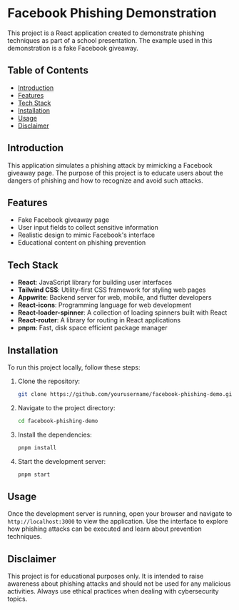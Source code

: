 # Facebook Phishing Demonstration

This project is a React application created to demonstrate phishing techniques as part of a school presentation. The example used in this demonstration is a fake Facebook giveaway.

## Table of Contents
- [Introduction](#introduction)
- [Features](#features)
- [Tech Stack](#tech-stack)
- [Installation](#installation)
- [Usage](#usage)
- [Disclaimer](#disclaimer)

## Introduction
This application simulates a phishing attack by mimicking a Facebook giveaway page. The purpose of this project is to educate users about the dangers of phishing and how to recognize and avoid such attacks.

## Features
- Fake Facebook giveaway page
- User input fields to collect sensitive information
- Realistic design to mimic Facebook's interface
- Educational content on phishing prevention

## Tech Stack
- **React**: JavaScript library for building user interfaces
- **Tailwind CSS**: Utility-first CSS framework for styling web pages
- **Appwrite**: Backend server for web, mobile, and flutter developers
- **React-icons**: Programming language for web development
- **React-loader-spinner**: A collection of loading spinners built with React
- **React-router**: A library for routing in React applications
- **pnpm**: Fast, disk space efficient package manager

## Installation
To run this project locally, follow these steps:

1. Clone the repository:
    ```bash
    git clone https://github.com/yourusername/facebook-phishing-demo.git
    ```
2. Navigate to the project directory:
    ```bash
    cd facebook-phishing-demo
    ```
3. Install the dependencies:
    ```bash
    pnpm install
    ```
4. Start the development server:
    ```bash
    pnpm start
    ```

## Usage
Once the development server is running, open your browser and navigate to `http://localhost:3000` to view the application. Use the interface to explore how phishing attacks can be executed and learn about prevention techniques.

## Disclaimer
This project is for educational purposes only. It is intended to raise awareness about phishing attacks and should not be used for any malicious activities. Always use ethical practices when dealing with cybersecurity topics.
